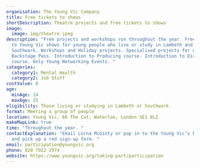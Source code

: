 ```yaml
---
organisation: The Young Vic Company
title: Free tickets to shows
shortDescription: Theatre projects and free tickets to shows
image:
  image: img/theatre.jpeg
description: "Free projects and workshops run throughout the year. Free tickets
  to Young Vic shows for young people who live or study in Lambeth and
  Southwark. Workshops and Holiday projects. Specialised projects for groups.
  Backstage Pass. Introduction to Producing course. Introduction to Directing
  course. Only Young Networking Events. "
categories:
  category1: Mental Health
  category2: Job Stuff
costValue: 0
age:
  minAge: 14
  maxAge: 25
eligibility: Those living or studying in Lambeth or Southwark
format: Meeting a group of people
location: Young Vic, 66 The Cut, Waterloo, London SE1 8LZ
makeMapLink: true
time: "Throughout the year. "
contactExplanation: "Email Lorna McGinty or pop in to the Young Vic’s box office
  and pick up a red sign-up form. "
email: participation@youngvic.org
phone: 020 7922 2974
website: https://www.youngvic.org/taking-part/participation
---
```

